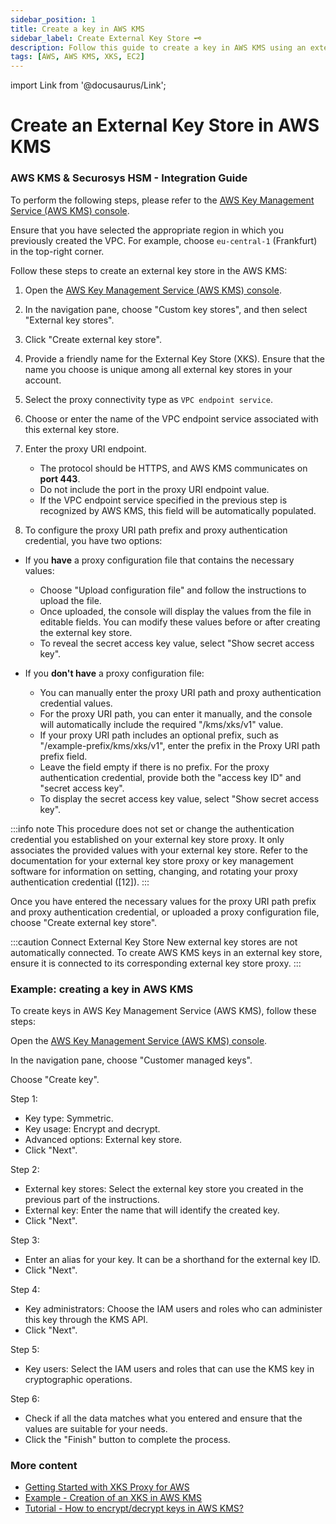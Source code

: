 ```yaml
---
sidebar_position: 1
title: Create a key in AWS KMS
sidebar_label: Create External Key Store 🗝️
description: Follow this guide to create a key in AWS KMS using an external key store. Learn about key types, key usage, and IAM configuration for secure key management.
tags: [AWS, AWS KMS, XKS, EC2]
---
```


import Link from '@docusaurus/Link';

# Create an External Key Store in AWS KMS
### AWS KMS & Securosys HSM - Integration Guide

To perform the following steps, please refer to the [AWS Key Management Service (AWS KMS) console](https://console.aws.amazon.com/kms).

Ensure that you have selected the appropriate region in which you previously created the VPC. For example, choose ```eu-central-1``` (Frankfurt) in the top-right corner.

Follow these steps to create an external key store in the AWS KMS:

1) Open the [AWS Key Management Service (AWS KMS) console](https://console.aws.amazon.com/kms).

1) In the navigation pane, choose "Custom key stores", and then select "External key stores".

1) Click "Create external key store".

1) Provide a friendly name for the External Key Store (XKS). Ensure that the name you choose is unique among all external key stores in your account.

1) Select the proxy connectivity type as ```VPC endpoint service```.

1) Choose or enter the name of the VPC endpoint service associated with this external key store.

1) Enter the proxy URI endpoint.
    - The protocol should be HTTPS, and AWS KMS communicates on **port 443**.
    - Do not include the port in the proxy URI endpoint value.
    - If the VPC endpoint service specified in the previous step is recognized by AWS KMS, this field will be automatically populated.

1) To configure the proxy URI path prefix and proxy authentication credential, you have two options:

- If you **have** a proxy configuration file that contains the necessary values:
    
    - Choose "Upload configuration file" and follow the instructions to upload the file.
    - Once uploaded, the console will display the values from the file in editable fields. You can modify these values before or after creating the external key store.
    - To reveal the secret access key value, select "Show secret access key".
- If you **don't have** a proxy configuration file:

    - You can manually enter the proxy URI path and proxy authentication credential values.
    - For the proxy URI path, you can enter it manually, and the console will automatically include the required "/kms/xks/v1" value.
    - If your proxy URI path includes an optional prefix, such as "/example-prefix/kms/xks/v1", enter the prefix in the Proxy URI path prefix field.
    - Leave the field empty if there is no prefix. For the proxy authentication credential, provide both the "access key ID" and "secret access key".
    - To display the secret access key value, select "Show secret access key".

:::info note
This procedure does not set or change the authentication credential you established on your external key store proxy. It only associates the provided values with your external key store. Refer to the documentation for your external key store proxy or key management software for information on setting, changing, and rotating your proxy authentication credential ([12]).
:::

Once you have entered the necessary values for the proxy URI path prefix and proxy authentication credential, or uploaded a proxy configuration file, choose "Create external key store".

:::caution Connect External Key Store
New external key stores are not automatically connected. To create AWS KMS keys in an external key store, ensure it is connected to its corresponding external key store proxy.
:::

### Example: creating a key in AWS KMS

To create keys in AWS Key Management Service (AWS KMS), follow these steps:

Open the [AWS Key Management Service (AWS KMS) console](https://console.aws.amazon.com/kms).

In the navigation pane, choose "Customer managed keys".

Choose "Create key".

Step 1:

- Key type: Symmetric.
- Key usage: Encrypt and decrypt.
- Advanced options: External key store.
- Click "Next".

Step 2:

- External key stores: Select the external key store you created in the previous part of the instructions.
- External key: Enter the name that will identify the created key.
- Click "Next".

Step 3:

- Enter an alias for your key. It can be a shorthand for the external key ID.
- Click "Next".

Step 4:

- Key administrators: Choose the IAM users and roles who can administer this key through the KMS API.
- Click "Next".

Step 5:

- Key users: Select the IAM users and roles that can use the KMS key in cryptographic operations.

Step 6:

- Check if all the data matches what you entered and ensure that the values are suitable for your needs.
- Click the "Finish" button to complete the process.

### More content

- [Getting Started with XKS Proxy for AWS](../../Quickstart/quickstart.md)
- [Example - Creation of an XKS in AWS KMS](./Example-AWS-KMS.md)
- [Tutorial - How to encrypt/decrypt keys in AWS KMS?](./Example-Encrypt-Decrypt.md)
